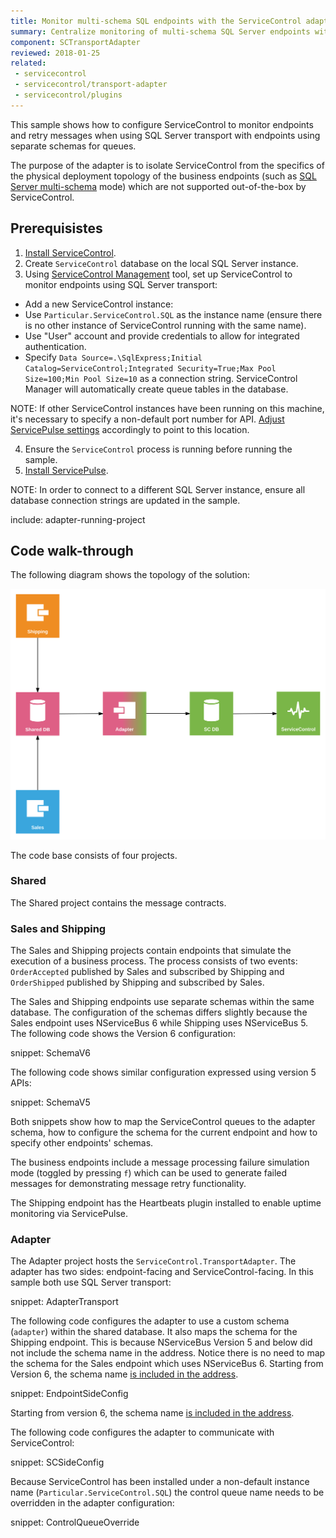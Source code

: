 ```yaml
---
title: Monitor multi-schema SQL endpoints with the ServiceControl adapter
summary: Centralize monitoring of multi-schema SQL Server endpoints with the ServiceControl adapter
component: SCTransportAdapter
reviewed: 2018-01-25
related:
 - servicecontrol
 - servicecontrol/transport-adapter
 - servicecontrol/plugins
---
```



This sample shows how to configure ServiceControl to monitor endpoints and retry messages when using SQL Server transport with endpoints using separate schemas for queues.

The purpose of the adapter is to isolate ServiceControl from the specifics of the physical deployment topology of the business endpoints (such as [SQL Server multi-schema](/transports/sql/deployment-options.md#multi-schema) mode) which are not supported out-of-the-box by ServiceControl.


## Prerequisistes

 1. [Install ServiceControl](/servicecontrol/installation.md).
 2. Create `ServiceControl` database on the local SQL Server instance.
 3. Using [ServiceControl Management](/servicecontrol/license.md#servicecontrol-management-app) tool, set up ServiceControl to monitor endpoints using SQL Server transport:

   * Add a new ServiceControl instance:
   * Use `Particular.ServiceControl.SQL` as the instance name (ensure there is no other instance of ServiceControl running with the same name).
   * Use "User" account and provide credentials to allow for integrated authentication.
   * Specify `Data Source=.\SqlExpress;Initial Catalog=ServiceControl;Integrated Security=True;Max Pool Size=100;Min Pool Size=10` as a connection string. ServiceControl Manager will automatically create queue tables in the database.

NOTE: If other ServiceControl instances have been running on this machine, it's necessary to specify a non-default port number for API. [Adjust ServicePulse settings](/servicepulse/host-config.md#changing-the-servicecontrol-url) accordingly to point to this location.

 4. Ensure the `ServiceControl` process is running before running the sample.
 5. [Install ServicePulse](/servicepulse/installation.md).

NOTE: In order to connect to a different SQL Server instance, ensure all database connection strings are updated in the sample.

include: adapter-running-project


## Code walk-through

The following diagram shows the topology of the solution:

![Topology diagram](diagram.svg)

The code base consists of four projects.


### Shared

The Shared project contains the message contracts.


### Sales and Shipping

The Sales and Shipping projects contain endpoints that simulate the execution of a business process. The process consists of two events: `OrderAccepted` published by Sales and subscribed by Shipping and `OrderShipped` published by Shipping and subscribed by Sales.

The Sales and Shipping endpoints use separate schemas within the same database. The configuration of the schemas differs slightly because the Sales endpoint uses NServiceBus 6 while Shipping uses NServiceBus 5. The following code shows the Version 6 configuration:

snippet: SchemaV6

The following code shows similar configuration expressed using version 5 APIs:

snippet: SchemaV5

Both snippets show how to map the ServiceControl queues to the adapter schema, how to configure the schema for the current endpoint and how to specify other endpoints' schemas.

The business endpoints include a message processing failure simulation mode (toggled by pressing `f`) which can be used to generate failed messages for demonstrating message retry functionality.

The Shipping endpoint has the Heartbeats plugin installed to enable uptime monitoring via ServicePulse.


### Adapter

The Adapter project hosts the `ServiceControl.TransportAdapter`. The adapter has two sides: endpoint-facing and ServiceControl-facing. In this sample both use SQL Server transport:

snippet: AdapterTransport

The following code configures the adapter to use a custom schema (`adapter`) within the shared database. It also maps the schema for the Shipping endpoint. This is because NServiceBus Version 5 and below did not include the schema name in the address. Notice there is no need to map the schema for the Sales endpoint which uses NServiceBus 6. Starting from Version 6, the schema name [is included in the address](/transports/sql/addressing.md?version=sqlserver_3). 

snippet: EndpointSideConfig

Starting from version 6, the schema name [is included in the address](/transports/sql/addressing.md?version=sqlserver_3).

The following code configures the adapter to communicate with ServiceControl:

snippet: SCSideConfig

Because ServiceControl has been installed under a non-default instance name (`Particular.ServiceControl.SQL`) the control queue name needs to be overridden in the adapter configuration:

snippet: ControlQueueOverride
